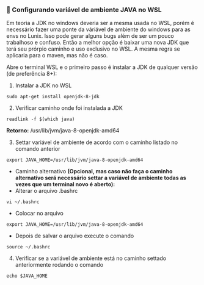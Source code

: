 ### 🔧 Configurando variável de ambiente JAVA no WSL

Em teoria a JDK no windows deveria ser a mesma usada no WSL, porém é necessário fazer 
uma ponte da váriável de ambiente do windows para as envs no Lunix. Isso pode gerar 
alguns bugs além de ser um pouco trabalhoso e confuso. Então a melhor opção é baixar
uma nova JDK que terá seu prórpio caminho e uso exclusivo no WSL. A mesma regra se 
aplicaria para o maven, mas não é caso.

Abre o terminal WSL e o primeiro passo é instalar a JDK de qualquer versão (de preferência 8+):

1. Instalar a JDK no WSL
```
sudo apt-get install openjdk-8-jdk
```

2. Verificar caminho onde foi instalada a JDK
```
readlink -f $(which java)
```
**Retorno:** /usr/lib/jvm/java-8-openjdk-amd64

3. Settar variável de ambiente de acordo com o caminho listado no comando anterior
```
export JAVA_HOME=/usr/lib/jvm/java-8-openjdk-amd64
```
- Caminho alternativo **(Opcional, mas caso não faça o caminho alternativo será necessário settar a variável de ambiente todas as vezes que um terminal novo é aberto):**
- Alterar o arquivo .bashrc
```
vi ~/.bashrc
```
- Colocar no arquivo
```
export JAVA_HOME=/usr/lib/jvm/java-8-openjdk-amd64
```
- Depois de salvar o arquivo execute o comando
```
source ~/.bashrc
```
4. Verificar se a variável de ambiente está no caminho settado anteriormente rodando o 
comando
```
echo $JAVA_HOME
```